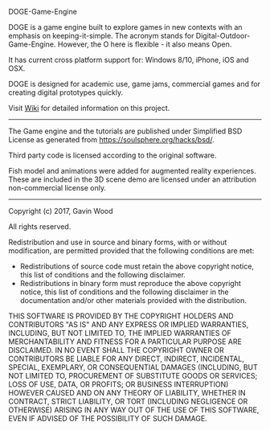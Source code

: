 DOGE-Game-Engine

DOGE is a game engine built to explore games in new contexts with an emphasis on keeping-it-simple. The acronym stands for Digital-Outdoor-Game-Engine. However, the O here is flexible - it also means Open.

It has current cross platform support for: Windows 8/10, iPhone, iOS and OSX.

DOGE is designed for academic use, game jams, commercial games and for creating digital prototypes quickly.

Visit [Wiki](https://github.com/GavWood/tutorials/wiki) for detailed information on this project.

---

The Game engine and the tutorials are published under Simplified BSD License as generated from https://soulsphere.org/hacks/bsd/.

Third party code is licensed according to the original software.

Fish model and animations were added for augmented reality experiences. These are included in the 3D scene demo are licensed under an attribution non-commercial license only.

---

Copyright (c) 2017, Gavin Wood 

All rights reserved. 

Redistribution and use in source and binary forms, with or without 
modification, are permitted provided that the following conditions are met: 

 * Redistributions of source code must retain the above copyright notice, 
   this list of conditions and the following disclaimer. 
 * Redistributions in binary form must reproduce the above copyright 
   notice, this list of conditions and the following disclaimer in the 
   documentation and/or other materials provided with the distribution. 

THIS SOFTWARE IS PROVIDED BY THE COPYRIGHT HOLDERS AND CONTRIBUTORS "AS IS" 
AND ANY EXPRESS OR IMPLIED WARRANTIES, INCLUDING, BUT NOT LIMITED TO, THE 
IMPLIED WARRANTIES OF MERCHANTABILITY AND FITNESS FOR A PARTICULAR PURPOSE 
ARE DISCLAIMED. IN NO EVENT SHALL THE COPYRIGHT OWNER OR CONTRIBUTORS BE 
LIABLE FOR ANY DIRECT, INDIRECT, INCIDENTAL, SPECIAL, EXEMPLARY, OR 
CONSEQUENTIAL DAMAGES (INCLUDING, BUT NOT LIMITED TO, PROCUREMENT OF 
SUBSTITUTE GOODS OR SERVICES; LOSS OF USE, DATA, OR PROFITS; OR BUSINESS 
INTERRUPTION) HOWEVER CAUSED AND ON ANY THEORY OF LIABILITY, WHETHER IN 
CONTRACT, STRICT LIABILITY, OR TORT (INCLUDING NEGLIGENCE OR OTHERWISE) 
ARISING IN ANY WAY OUT OF THE USE OF THIS SOFTWARE, EVEN IF ADVISED OF THE 
POSSIBILITY OF SUCH DAMAGE. 





